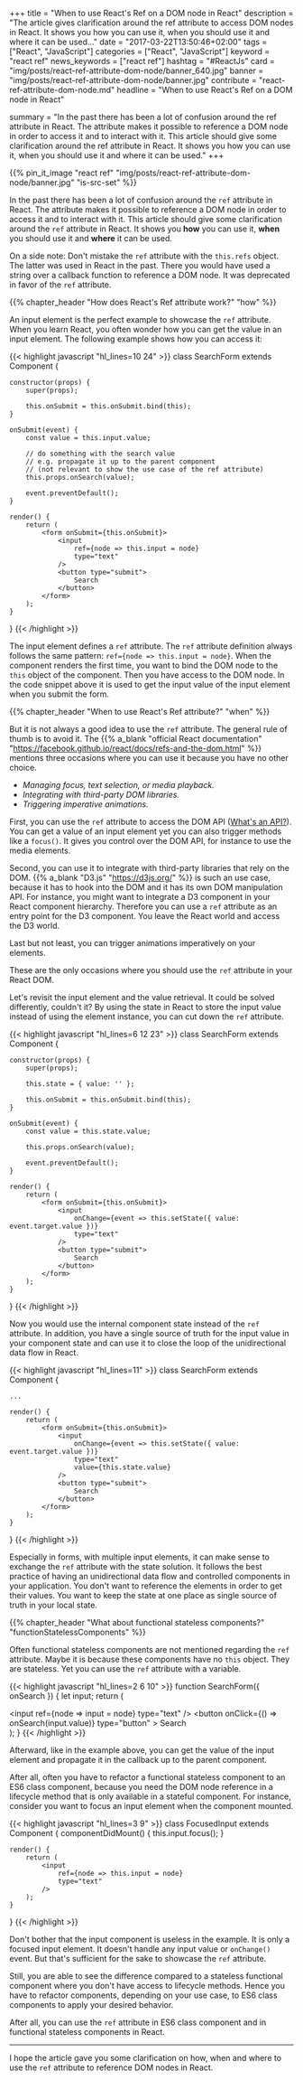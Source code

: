 +++
title = "When to use React's Ref on a DOM node in React"
description = "The article gives clarification around the ref attribute to access DOM nodes in React. It shows you how you can use it, when you should use it and where it can be used..."
date = "2017-03-22T13:50:46+02:00"
tags = ["React", "JavaScript"]
categories = ["React", "JavaScript"]
keyword = "react ref"
news_keywords = ["react ref"]
hashtag = "#ReactJs"
card = "img/posts/react-ref-attribute-dom-node/banner_640.jpg"
banner = "img/posts/react-ref-attribute-dom-node/banner.jpg"
contribute = "react-ref-attribute-dom-node.md"
headline = "When to use React's Ref on a DOM node in React"

summary = "In the past there has been a lot of confusion around the ref attribute in React. The attribute makes it possible to reference a DOM node in order to access it and to interact with it. This article should give some clarification around the ref attribute in React. It shows you how you can use it, when you should use it and where it can be used."
+++

{{% pin_it_image "react ref" "img/posts/react-ref-attribute-dom-node/banner.jpg" "is-src-set" %}}

In the past there has been a lot of confusion around the `ref` attribute in React. The attribute makes it possible to reference a DOM node in order to access it and to interact with it. This article should give some clarification around the `ref` attribute in React. It shows you **how** you can use it, **when** you should use it and **where** it can be used.

On a side note: Don't mistake the `ref` attribute with the `this.refs` object. The latter was used in React in the past. There you would have used a string over a callback function to reference a DOM node. It was deprecated in favor of the `ref` attribute.

{{% chapter_header "How does React's Ref attribute work?" "how" %}}

An input element is the perfect example to showcase the `ref` attribute. When you learn React, you often wonder how you can get the value in an input element. The following example shows how you can access it:

{{< highlight javascript "hl_lines=10 24" >}}
class SearchForm extends Component {

    constructor(props) {
        super(props);

        this.onSubmit = this.onSubmit.bind(this);
    }

    onSubmit(event) {
        const value = this.input.value;

        // do something with the search value
        // e.g. propagate it up to the parent component
        // (not relevant to show the use case of the ref attribute)
        this.props.onSearch(value);

        event.preventDefault();
    }

    render() {
        return (
            <form onSubmit={this.onSubmit}>
                <input
                    ref={node => this.input = node}
                    type="text"
                />
                <button type="submit">
                    Search
                </button>
            </form>
        );
    }
}
{{< /highlight >}}

The input element defines a `ref` attribute. The `ref` attribute definition always follows the same pattern: `ref={node => this.input = node}`. When the component renders the first time, you want to bind the DOM node to the `this` object of the component. Then you have access to the DOM node. In the code snippet above it is used to get the input value of the input element when you submit the form.

{{% chapter_header "When to use React's Ref attribute?" "when" %}}

But it is not always a good idea to use the `ref` attribute. The general rule of thumb is to avoid it. The {{% a_blank "official React documentation" "https://facebook.github.io/react/docs/refs-and-the-dom.html" %}} mentions three occasions where you can use it because you have no other choice.

* *Managing focus, text selection, or media playback.*
* *Integrating with third-party DOM libraries.*
* *Triggering imperative animations.*

First, you can use the `ref` attribute to access the DOM API ([What's an API?](https://www.robinwieruch.de/what-is-an-api-javascript/)). You can get a value of an input element yet you can also trigger methods like a `focus()`. It gives you control over the DOM API, for instance to use the media elements.

Second, you can use it to integrate with third-party libraries that rely on the DOM. {{% a_blank "D3.js" "https://d3js.org/" %}} is such an use case, because it has to hook into the DOM and it has its own DOM manipulation API. For instance, you might want to integrate a D3 component in your React component hierarchy. Therefore you can use a `ref` attribute as an entry point for the D3 component. You leave the React world and access the D3 world.

Last but not least, you can trigger animations imperatively on your elements.

These are the only occasions where you should use the `ref` attribute in your React DOM.

Let's revisit the input element and the value retrieval. It could be solved differently, couldn't it? By using the state in React to store the input value instead of using the element instance, you can cut down the `ref` attribute.

{{< highlight javascript "hl_lines=6 12 23" >}}
class SearchForm extends Component {

    constructor(props) {
        super(props);

        this.state = { value: '' };

        this.onSubmit = this.onSubmit.bind(this);
    }

    onSubmit(event) {
        const value = this.state.value;

        this.props.onSearch(value);

        event.preventDefault();
    }

    render() {
        return (
            <form onSubmit={this.onSubmit}>
                <input
                    onChange={event => this.setState({ value: event.target.value })}
                    type="text"
                />
                <button type="submit">
                    Search
                </button>
            </form>
        );
    }
}
{{< /highlight >}}

Now you would use the internal component state instead of the `ref` attribute. In addition, you have a single source of truth for the input value in your component state and can use it to close the loop of the unidirectional data flow in React.

{{< highlight javascript "hl_lines=11" >}}
class SearchForm extends Component {

    ...

    render() {
        return (
            <form onSubmit={this.onSubmit}>
                <input
                    onChange={event => this.setState({ value: event.target.value })}
                    type="text"
                    value={this.state.value}
                />
                <button type="submit">
                    Search
                </button>
            </form>
        );
    }
}
{{< /highlight >}}

Especially in forms, with multiple input elements, it can make sense to exchange the `ref` attribute with the state solution. It follows the best practice of having an unidirectional data flow and controlled components in your application. You don't want to reference the elements in order to get their values. You want to keep the state at one place as single source of truth in your local state.

{{% chapter_header "What about functional stateless components?" "functionStatelessComponents" %}}

Often functional stateless components are not mentioned regarding the `ref` attribute. Maybe it is because these components have no `this` object. They are stateless. Yet you can use the `ref` attribute with a variable.

{{< highlight javascript "hl_lines=2 6 10" >}}
function SearchForm({ onSearch }) {
    let input;
    return (
        <div>
            <input
                ref={node => input = node}
                type="text"
            />
            <button
                onClick={() => onSearch(input.value)}
                type="button"
            >
                Search
            </button>
        </div>
    );
}
{{< /highlight >}}

Afterward, like in the example above, you can get the value of the input element and propagate it in the callback up to the parent component.

After all, often you have to refactor a functional stateless component to an ES6 class component, because you need the DOM node reference in a lifecycle method that is only available in a stateful component. For instance, consider you want to focus an input element when the component mounted.

{{< highlight javascript "hl_lines=3 9" >}}
class FocusedInput extends Component {
    componentDidMount() {
        this.input.focus();
    }

    render() {
        return (
            <input
                ref={node => this.input = node}
                type="text"
            />
        );
    }
}
{{< /highlight >}}

Don't bother that the input component is useless in the example. It is only a focused input element. It doesn't handle any input value or `onChange()` event. But that's sufficient for the sake to showcase the `ref` attribute.

Still, you are able to see the difference compared to a stateless functional component where you don't have access to lifecycle methods. Hence you have to refactor components, depending on your use case, to ES6 class components to apply your desired behavior.

After all, you can use the `ref` attribute in ES6 class component and in functional stateless components in React.

<hr class="section-divider">

I hope the article gave you some clarification on how, when and where to use the `ref` attribute to reference DOM nodes in React.
